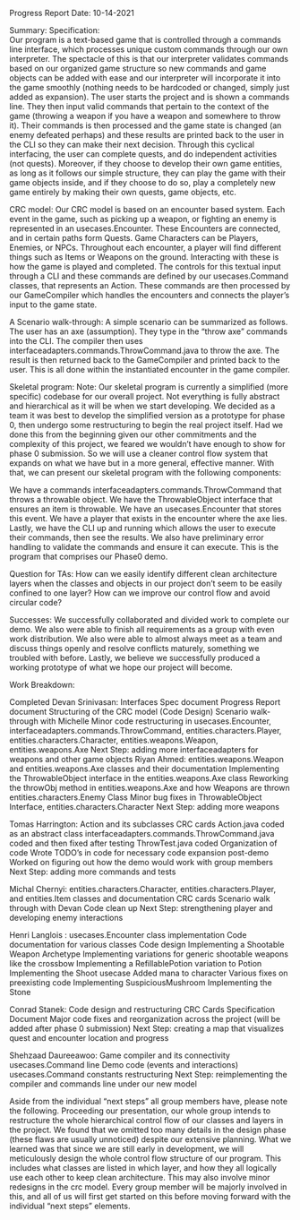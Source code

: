Progress Report
Date: 10-14-2021

Summary:
Specification:  
Our program is a text-based game that is controlled through a commands line interface, which processes unique custom commands through our own interpreter. The spectacle of this is that our interpreter validates commands based on our organized game structure so new commands and game objects can be added with ease and our interpreter will incorporate it into the game smoothly (nothing needs to be hardcoded or changed, simply just added as expansion). The user starts the project and is shown a commands line. They then input valid commands that pertain to the context of the game (throwing a weapon if you have a weapon and somewhere to throw it). Their commands is then processed and the game state is changed (an enemy defeated perhaps) and these results are printed back to the user in the CLI so they can make their next decision. Through this cyclical interfacing, the user can complete quests, and do independent activities (not quests). Moreover, if they choose to develop their own game entities, as long as it follows our simple structure, they can play the game with their game objects inside, and if they choose to do so, play a completely new game entirely by making their own quests, game objects, etc.

CRC model:
Our CRC model is based on an encounter based system. Each event in the game, such as picking up a weapon, or fighting an enemy is represented in an usecases.Encounter. These Encounters are connected, and in certain paths form Quests. Game Characters can be Players, Enemies, or NPCs. Throughout each encounter, a player will find different things such as Items or Weapons on the ground. Interacting with these is how the game is played and completed. The controls for this textual input through a CLI and these commands are defined by our usecases.Command classes, that represents an Action. These commands are then processed by our GameCompiler which handles the encounters and connects the player’s input to the game state.

A Scenario walk-through:
A simple scenario can be summarized as follows. The user has an axe (assumption). They type in the “throw axe” commands into the CLI. The compiler then uses interfaceadapters.commands.ThrowCommand.java to throw the axe. The result is then returned back to the GameCompiler and printed back to the user. This is all done within the instantiated encounter in the game compiler.

Skeletal program:
Note: Our skeletal program is currently a simplified (more specific) codebase for our overall project. Not everything is fully abstract and hierarchical as it will be when we start developing. We decided as a team it was best to develop the simplified version as a prototype for phase 0, then undergo some restructuring to begin the real project itself. Had we done this from the beginning given our other commitments and the complexity of this project, we feared we wouldn’t have enough to show for phase 0 submission. So we will use a cleaner control flow system that expands on what we have but in a more general, effective manner. With that, we can present our skeletal program with the following components:

We have a commands interfaceadapters.commands.ThrowCommand that throws a throwable object. We have the ThrowableObject interface that ensures an item is throwable. We have an usecases.Encounter that stores this event. We have a player that exists in the encounter where the axe lies. Lastly, we have the CLI up and running which allows the user to execute their commands, then see the results. We also have preliminary error handling to validate the commands and ensure it can execute. This is the program that comprises our Phase0 demo.

Question for TAs:
How can we easily identify different clean architecture layers when the classes and objects in our project don’t seem to be easily confined to one layer?
How can we improve our control flow and avoid circular code?

Successes:
We successfully collaborated and divided work to complete our demo. We also were able to finish all requirements as a group with even work distribution. We also were able to almost always meet as a team and discuss things openly and resolve conflicts maturely, something we troubled with before. Lastly, we believe we successfully produced a working prototype of what we hope our project will become.


Work Breakdown:

Completed
Devan Srinivasan:
Interfaces
Spec document
Progress Report document
Structuring of the CRC model (Code Design)
Scenario walk-through with Michelle
Minor code restructuring in usecases.Encounter, interfaceadapters.commands.ThrowCommand, entities.characters.Player, entities.characters.Character, entities.weapons.Weapon, entities.weapons.Axe
Next Step: adding more interfaceadapters for weapons and other game objects
Riyan Ahmed:
entities.weapons.Weapon and entities.weapons.Axe classes and their documentation
Implementing the ThrowableObject interface in the entities.weapons.Axe class
Reworking the throwObj method in entities.weapons.Axe and how Weapons are thrown
entities.characters.Enemy Class
Minor bug fixes in ThrowableObject Interface, entities.characters.Character
Next Step: adding more weapons

Tomas Harrington:
Action and its subclasses CRC cards
Action.java coded as an abstract class
interfaceadapters.commands.ThrowCommand.java coded and then fixed after testing
ThrowTest.java coded
Organization of code
Wrote TODO’s in code for necessary code expansion post-demo
Worked on figuring out how the demo would work with group members
Next Step: adding more commands and tests

Michal Chernyi:
entities.characters.Character, entities.characters.Player, and entities.Item classes and documentation
CRC cards
Scenario walk through with Devan
Code clean up
Next Step: strengthening player and developing enemy interactions

Henri Langlois :
usecases.Encounter class implementation
Code documentation for various classes
Code design
Implementing a Shootable Weapon Archetype
Implementing variations for generic shootable weapons like the crossbow
Implementing a RefillablePotion variation to Potion
Implementing the Shoot usecase
Added mana to character
Various fixes on preexisting code
Implementing SuspiciousMushroom
Implementing the Stone

Conrad Stanek:
Code design and restructuring
CRC Cards
Specification Document
Major code fixes and reorganization across the project (will be added after phase 0 submission)
Next Step: creating a map that visualizes quest and encounter location and progress

Shehzaad Daureeawoo:
Game compiler and its connectivity
usecases.Command line
Demo code (events and interactions)
usecases.Command constants
restructuring
Next Step: reimplementing the compiler and commands line under our new model

Aside from the individual “next steps” all group members have, please note the following. Proceeding our presentation, our whole group intends to restructure the whole hierarchical control flow of our classes and layers in the project. We found that we omitted too many details in the design phase (these flaws are usually unnoticed) despite our extensive planning. What we learned was that since we are still early in development, we will meticulously design the whole control flow structure of our program. This includes what classes are listed in which layer, and how they all logically use each other to keep clean architecture. This may also involve minor redesigns in the crc model.  Every group member will be majorly involved in this, and all of us will first get started on this before moving forward with the individual “next steps” elements.
